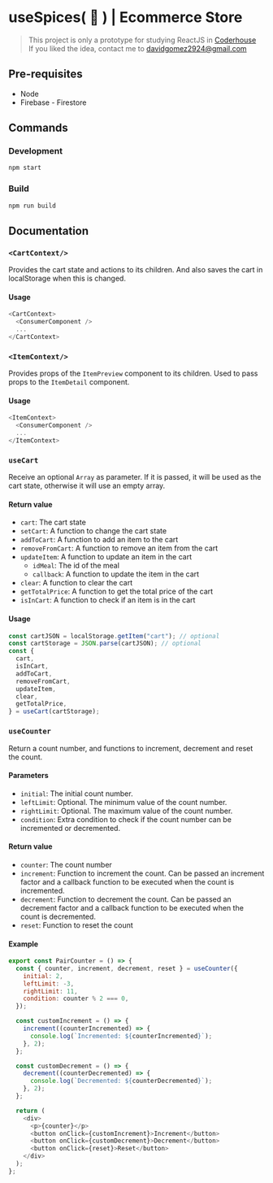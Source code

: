 # useSpices( 🍲 ) | Ecommerce Store

> This project is only a prototype for studying ReactJS in [Coderhouse](https://coderhouse.com)<br>
> If you liked the idea, contact me to <davidgomez2924@gmail.com><br>

## Pre-requisites

- Node
- Firebase - Firestore

## Commands

### Development
```sh
npm start
```

### Build
```sh
npm run build
```

## Documentation

### `<CartContext/>`

Provides the cart state and actions to its children. And also saves the cart in localStorage when this is changed.

#### Usage

```js
<CartContext>
  <ConsumerComponent />
  ...
</CartContext>
```

### `<ItemContext/>`

Provides props of the `ItemPreview` component to its children. Used to pass props to the `ItemDetail` component.

#### Usage

```js
<ItemContext>
  <ConsumerComponent />
  ...
</ItemContext>
```

### `useCart`

Receive an optional `Array` as parameter. If it is passed, it will be used as the cart state, otherwise it will use an empty array.

#### Return value

- `cart`: The cart state
- `setCart`: A function to change the cart state
- `addToCart`: A function to add an item to the cart
- `removeFromCart`: A function to remove an item from the cart
- `updateItem`: A function to update an item in the cart
  - `idMeal`: The id of the meal
  - `callback`: A function to update the item in the cart
- `clear`: A function to clear the cart
- `getTotalPrice`: A function to get the total price of the cart
- `isInCart`: A function to check if an item is in the cart

#### Usage

```js
const cartJSON = localStorage.getItem("cart"); // optional
const cartStorage = JSON.parse(cartJSON); // optional
const {
  cart,
  isInCart,
  addToCart,
  removeFromCart,
  updateItem,
  clear,
  getTotalPrice,
} = useCart(cartStorage);
```

### `useCounter`

Return a count number, and functions to increment, decrement and reset the count.

#### Parameters

- `initial`: The initial count number.
- `leftLimit`: Optional. The minimum value of the count number.
- `rightLimit`: Optional. The maximum value of the count number.
- `condition`: Extra condition to check if the count number can be incremented or decremented.

#### Return value

- `counter`: The count number
- `increment`: Function to increment the count. Can be passed an increment factor and a callback function to be executed when the count is incremented.
- `decrement`: Function to decrement the count. Can be passed an decrement factor and a callback function to be executed when the count is decremented.
- `reset`: Function to reset the count

#### Example

```js
export const PairCounter = () => {
  const { counter, increment, decrement, reset } = useCounter({
    initial: 2,
    leftLimit: -3,
    rightLimit: 11,
    condition: counter % 2 === 0,
  });

  const customIncrement = () => {
    increment((counterIncremented) => {
      console.log(`Incremented: ${counterIncremented}`);
    }, 2);
  };

  const customDecrement = () => {
    decrement((counterDecremented) => {
      console.log(`Decremented: ${counterDecremented}`);
    }, 2);
  };

  return (
    <div>
      <p>{counter}</p>
      <button onClick={customIncrement}>Increment</button>
      <button onClick={customDecrement}>Decrement</button>
      <button onClick={reset}>Reset</button>
    </div>
  );
};
```
